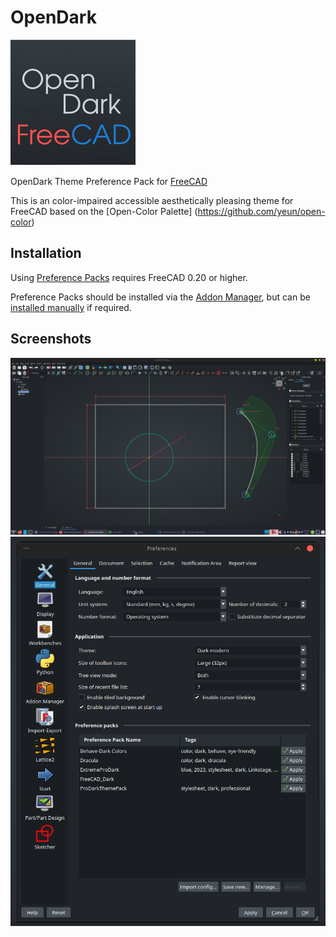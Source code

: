 # OpenDark
![Colours](resources/icons/OpenDark.png)

OpenDark Theme Preference Pack for [FreeCAD](https://www.freecadweb.org)

This is an color-impaired accessible aesthetically pleasing theme for FreeCAD based on the [Open-Color Palette] (https://github.com/yeun/open-color)


## Installation

Using [Preference Packs](https://wiki.freecadweb.org/Preference_Packs) requires FreeCAD 0.20 or higher.

Preference Packs should be installed via the [Addon Manager](https://github.com/FreeCAD/FreeCAD-addons), but can be [installed manually](https://wiki.freecadweb.org/Preference_Packs#Distributing_a_pack) if required.

## Screenshots

![Screenshots](resources/images/OpenDark_sketcher.png)
![Screenshots](resources/images/OpenDark_prefs.png)
